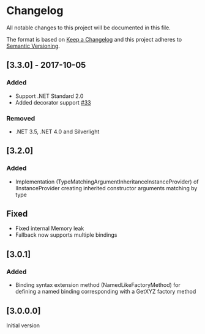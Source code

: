 # Changelog
All notable changes to this project will be documented in this file.

The format is based on [Keep a Changelog](http://keepachangelog.com/en/1.0.0/)
and this project adheres to [Semantic Versioning](http://semver.org/spec/v2.0.0.html).

## [3.3.0] - 2017-10-05

### Added
- Support .NET Standard 2.0
- Added decorator support [#33](https://github.com/ninject/Ninject.Extensions.Factory/pull/33)

### Removed
- .NET 3.5, .NET 4.0 and Silverlight

## [3.2.0]

### Added
- Implementation (TypeMatchingArgumentInheritanceInstanceProvider) of IInstanceProvider creating inherited constructor arguments matching by type

## Fixed
- Fixed internal Memory leak
- Fallback now supports multiple bindings

## [3.0.1]

### Added
- Binding syntax extension method (NamedLikeFactoryMethod) for defining a named binding corresponding with a GetXYZ factory method


## [3.0.0.0]

Initial version